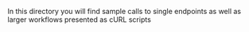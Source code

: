 In this directory you will find sample calls to single endpoints as well
as larger workflows presented as cURL scripts
